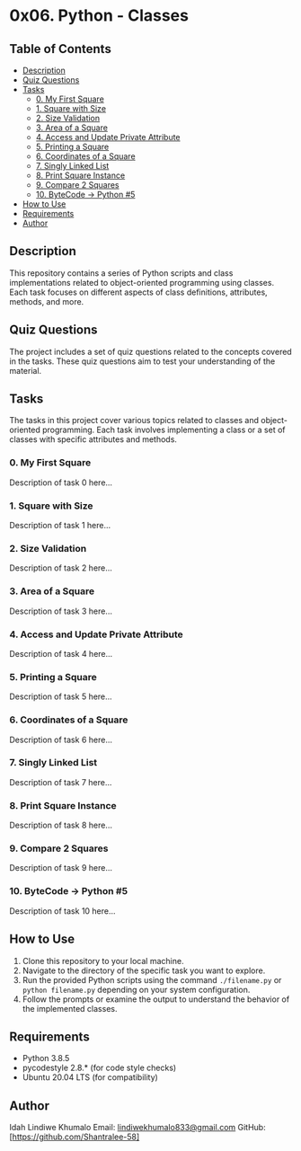 # 0x06. Python - Classes

## Table of Contents
* [Description](#description)
* [Quiz Questions](#quiz-questions)
* [Tasks](#tasks)
  * [0. My First Square](#0-my-first-square)
  * [1. Square with Size](#1-square-with-size)
  * [2. Size Validation](#2-size-validation)
  * [3. Area of a Square](#3-area-of-a-square)
  * [4. Access and Update Private Attribute](#4-access-and-update-private-attribute)
  * [5. Printing a Square](#5-printing-a-square)
  * [6. Coordinates of a Square](#6-coordinates-of-a-square)
  * [7. Singly Linked List](#7-singly-linked-list)
  * [8. Print Square Instance](#8-print-square-instance)
  * [9. Compare 2 Squares](#9-compare-2-squares)
  * [10. ByteCode -> Python #5](#10-bytecode--python-5)
* [How to Use](#how-to-use)
* [Requirements](#requirements)
* [Author](#author)

## Description
This repository contains a series of Python scripts and class implementations related to object-oriented programming using classes. Each task focuses on different aspects of class definitions, attributes, methods, and more.

## Quiz Questions
The project includes a set of quiz questions related to the concepts covered in the tasks. These quiz questions aim to test your understanding of the material.

## Tasks
The tasks in this project cover various topics related to classes and object-oriented programming. Each task involves implementing a class or a set of classes with specific attributes and methods.

### 0. My First Square
Description of task 0 here...

### 1. Square with Size
Description of task 1 here...

### 2. Size Validation
Description of task 2 here...

### 3. Area of a Square
Description of task 3 here...

### 4. Access and Update Private Attribute
Description of task 4 here...

### 5. Printing a Square
Description of task 5 here...

### 6. Coordinates of a Square
Description of task 6 here...

### 7. Singly Linked List
Description of task 7 here...

### 8. Print Square Instance
Description of task 8 here...

### 9. Compare 2 Squares
Description of task 9 here...

### 10. ByteCode -> Python #5
Description of task 10 here...

## How to Use
1. Clone this repository to your local machine.
2. Navigate to the directory of the specific task you want to explore.
3. Run the provided Python scripts using the command `./filename.py` or `python filename.py` depending on your system configuration.
4. Follow the prompts or examine the output to understand the behavior of the implemented classes.

## Requirements
- Python 3.8.5
- pycodestyle 2.8.* (for code style checks)
- Ubuntu 20.04 LTS (for compatibility)

## Author
Idah Lindiwe Khumalo
Email: <lindiwekhumalo833@gmail.com>
GitHub: [https://github.com/Shantralee-58]
